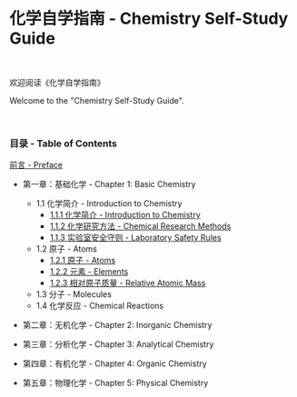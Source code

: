 # 化学自学指南 - Chemistry Self-Study Guide

<br>

欢迎阅读《化学自学指南》

Welcome to the "Chemistry Self-Study Guide".

<br>

### 目录 - Table of Contents

[前言 - Preface](./preface.md)

- 第一章：基础化学 - Chapter 1: Basic Chemistry
    - 1.1 化学简介 - Introduction to Chemistry
        - [1.1.1 化学简介 - Introduction to Chemistry](./1_基础化学_Basic_Chemistry/1.1_化学简介_Introduction_to_Chemistry/1.1.1.md)
        - [1.1.2 化学研究方法 - Chemical Research Methods](./1_基础化学_Basic_Chemistry/1.1_化学简介_Introduction_to_Chemistry/1.1.2.md)
        - [1.1.3 实验室安全守则 - Laboratory Safety Rules](./1_基础化学_Basic_Chemistry/1.1_化学简介_Introduction_to_Chemistry/1.1.3.md)
    - 1.2 原子 - Atoms
        - [1.2.1 原子 - Atoms](./1_基础化学_Basic_Chemistry/1.2_原子_Atoms/1.2.1.md)
        - [1.2.2 元素 - Elements](./1_基础化学_Basic_Chemistry/1.2_原子_Atoms/1.2.2.md)
        - [1.2.3 相对原子质量 - Relative Atomic Mass](./1_基础化学_Basic_Chemistry/1.2_原子_Atoms/1.2.3.md)
    - 1.3 分子 - Molecules
    - 1.4 化学反应 - Chemical Reactions

- 第二章：无机化学 - Chapter 2: Inorganic Chemistry

- 第三章：分析化学 - Chapter 3: Analytical Chemistry

- 第四章：有机化学 - Chapter 4: Organic Chemistry

- 第五章：物理化学 - Chapter 5: Physical Chemistry